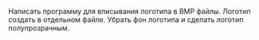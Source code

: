 Написать программу для вписывания логотипа в BMP файлы.
Логотип создать в отдельном файле. Убрать фон логотипа и
сделать логотип полупрозрачным.
